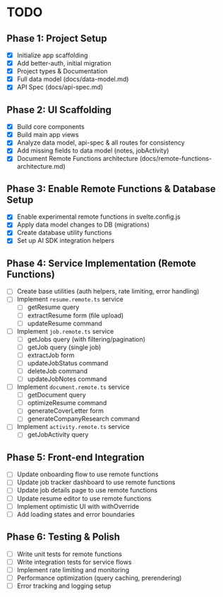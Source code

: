 # TODO

## Phase 1: Project Setup

- [x] Initialize app scaffolding
- [x] Add better-auth, initial migration
- [x] Project types & Documentation
- [x] Full data model (docs/data-model.md)
- [x] API Spec (docs/api-spec.md)

## Phase 2: UI Scaffolding

- [x] Build core components
- [x] Build main app views
- [x] Analyze data model, api-spec & all routes for consistency
- [x] Add missing fields to data model (notes, jobActivity)
- [x] Document Remote Functions architecture (docs/remote-functions-architecture.md)

## Phase 3: Enable Remote Functions & Database Setup

- [x] Enable experimental remote functions in svelte.config.js
- [x] Apply data model changes to DB (migrations)
- [x] Create database utility functions
- [x] Set up AI SDK integration helpers

## Phase 4: Service Implementation (Remote Functions)

- [ ] Create base utilities (auth helpers, rate limiting, error handling)
- [ ] Implement `resume.remote.ts` service
  - [ ] getResume query
  - [ ] extractResume form (file upload)
  - [ ] updateResume command
- [ ] Implement `job.remote.ts` service
  - [ ] getJobs query (with filtering/pagination)
  - [ ] getJob query (single job)
  - [ ] extractJob form
  - [ ] updateJobStatus command
  - [ ] deleteJob command
  - [ ] updateJobNotes command
- [ ] Implement `document.remote.ts` service
  - [ ] getDocument query
  - [ ] optimizeResume command
  - [ ] generateCoverLetter form
  - [ ] generateCompanyResearch command
- [ ] Implement `activity.remote.ts` service
  - [ ] getJobActivity query

## Phase 5: Front-end Integration

- [ ] Update onboarding flow to use remote functions
- [ ] Update job tracker dashboard to use remote functions
- [ ] Update job details page to use remote functions
- [ ] Update resume editor to use remote functions
- [ ] Implement optimistic UI with withOverride
- [ ] Add loading states and error boundaries

## Phase 6: Testing & Polish

- [ ] Write unit tests for remote functions
- [ ] Write integration tests for service flows
- [ ] Implement rate limiting and monitoring
- [ ] Performance optimization (query caching, prerendering)
- [ ] Error tracking and logging setup
